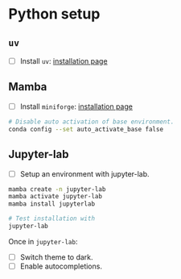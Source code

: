 # Python setup

## `uv`

- [ ] Install `uv`: [installation page](https://docs.astral.sh/uv/getting-started/installation/)

## Mamba

- [ ] Install `miniforge`: [installation page](https://github.com/conda-forge/miniforge?tab=readme-ov-file#unix-like-platforms-macos-linux--wsl)

```bash
# Disable auto activation of base environment.
conda config --set auto_activate_base false
```

## Jupyter-lab

- [ ] Setup an environment with jupyter-lab.

```bash
mamba create -n jupyter-lab
mamba activate jupyter-lab
mamba install jupyterlab

# Test installation with
jupyter-lab
```

Once in `jupyter-lab`:

- [ ] Switch theme to dark.
- [ ] Enable autocompletions.
